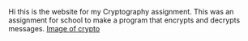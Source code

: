 Hi this is the website for my Cryptography assignment. This was an assignment for school to make a program that encrypts and decrypts messages.
[Image of crypto](https://images.idgesg.net/images/article/2018/08/5_cryptography-and-data-protection-100768038-large.jpg)
